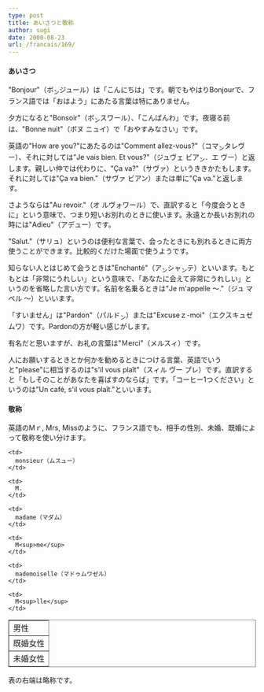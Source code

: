 ```yaml
---
type: post
title: あいさつと敬称
author: sugi
date: 2000-08-23
url: /francais/169/
---
```

#### あいさつ

"Bonjour"（ボ<sub>ン</sub>ジュール）は「こんにちは」です。朝でもやはりBonjourで、フランス語では「おはよう」にあたる言葉は特にありません。

夕方になると"Bonsoir"（ボ<sub>ン</sub>スワール）、「こんばんわ」です。夜寝る前は、"Bonne nuit"（ボヌ ニュイ）で「おやすみなさい」です。

英語の"How are you?"にあたるのは"Comment allez-vous?"（コマ<sub>ン</sub>タレヴー）、それに対しては"Je vais bien. Et vous?"（ジュヴェ ビア<sub>ン</sub>．エ ヴー）と返します。親しい仲では代わりに、"&Ccedil;a va?"（サヴァ）というききかたもします。それに対しては"&Ccedil;a va bien."（サヴァ ビアン）または単に"&Ccedil;a va."と返します。

さようならは"Au revoir."（オ ルヴォワール）で、直訳すると「今度会うときに」という意味で、つまり短いお別れのときに使います。永遠とか長いお別れの時には"Adieu"（アデュー）です。

"Salut."（サリュ）というのは便利な言葉で、会ったときにも別れるときに両方使うことができます。比較的くだけた場面で使うようです。

知らない人とはじめて会うときは"Enchant&eacute;"（ア<sub>ン</sub>シャ<sub>ン</sub>テ）といいます。もともとは「非常にうれしい」という意味で、「あなたに会えて非常にうれしい」というのを省略した言い方です。名前を名乗るときは"Je m'appelle ～."（ジュ マペル ～）といいます。

「すいません」は"Pardon"（パルド<sub>ン</sub>）または"Excuseｚ-moi"（エクスキュゼ ムワ）です。Pardonの方が軽い感じがします。

有名だと思いますが、お礼の言葉は"Ｍerci"（メルスィ）です。

人にお願いするときとか何かを勧めるときにつける言葉、英語でいうと"please"に相当するのは"s'il vous pla&icirc;t"（スィル ヴー プレ）です。直訳すると「もしそのことがあなたを喜ばすのならば」です。「コーヒー1つください」というのは"Un caf&eacute;, s'il vous pla&icirc;t."といいます。

#### 敬称

英語のMｒ, Mrs, Missのように、フランス語でも、相手の性別、未婚、既婚によって敬称を使い分けます。

<table frame="box" rules="all">
  <tr>
    <td>
      男性
    </td>
    
    <td>
      monsieur（ムスュー）
    </td>
    
    <td>
      M.
    </td>
  </tr>
  
  <tr>
    <td>
      既婚女性
    </td>
    
    <td>
      madame（マダム）
    </td>
    
    <td>
      M<sup>me</sup>
    </td>
  </tr>
  
  <tr>
    <td>
      未婚女性
    </td>
    
    <td>
      mademoiselle（マドゥムワゼル）
    </td>
    
    <td>
      M<sup>lle</sup>
    </td>
  </tr>
</table>

表の右端は略称です。
